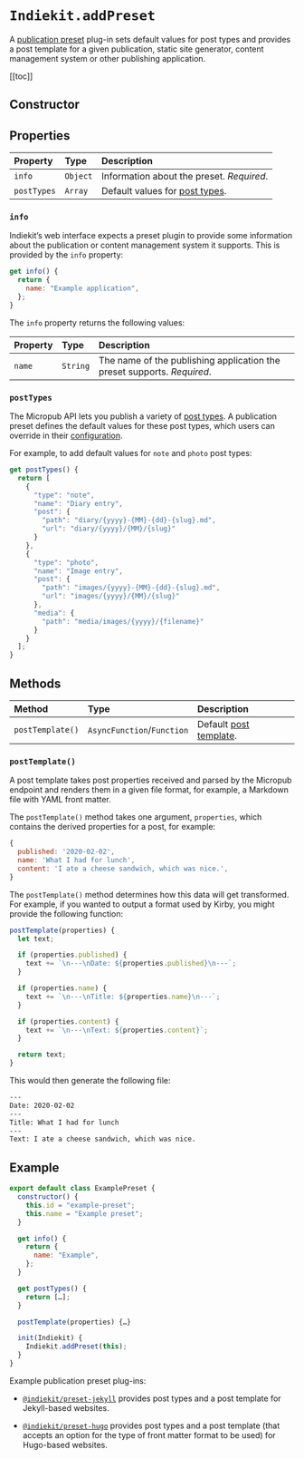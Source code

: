 # `Indiekit.addPreset`

A [publication preset](../../concepts.md#publication-preset) plug-in sets default values for post types and provides a post template for a given publication, static site generator, content management system or other publishing application.

[[toc]]

## Constructor

<!--@include: .plugin-constructor.md-->

## Properties

| Property | Type | Description |
| :------- | :--- | :---------- |
| `info` | `Object` | Information about the preset. _Required_. |
| `postTypes` | `Array` | Default values for [post types](../../configuration/post-types.md). |

### `info`

Indiekit’s web interface expects a preset plugin to provide some information about the publication or content management system it supports. This is provided by the `info` property:

```js
get info() {
  return {
    name: "Example application",
  };
}
```

The `info` property returns the following values:

| Property | Type | Description |
| :------- | :--- | :---------- |
| `name` | `String` | The name of the publishing application the preset supports. _Required_. |

### `postTypes`

The Micropub API lets you publish a variety of [post types](https://indieweb.org/posts#Types_of_Posts). A publication preset defines the default values for these post types, which users can override in their [configuration](../../configuration/post-types.md).

For example, to add default values for `note` and `photo` post types:

```js
get postTypes() {
  return [
    {
      "type": "note",
      "name": "Diary entry",
      "post": {
        "path": "diary/{yyyy}-{MM}-{dd}-{slug}.md",
        "url": "diary/{yyyy}/{MM}/{slug}"
      }
    },
    {
      "type": "photo",
      "name": "Image entry",
      "post": {
        "path": "images/{yyyy}-{MM}-{dd}-{slug}.md",
        "url": "images/{yyyy}/{MM}/{slug}"
      },
      "media": {
        "path": "media/images/{yyyy}/{filename}"
      }
    }
  ];
}
```

## Methods

| Method | Type | Description |
| :----- | :--- | :---------- |
| `postTemplate()` | `AsyncFunction`/`Function` | Default [post template](../../configuration/post-template.md). |

### `postTemplate()`

A post template takes post properties received and parsed by the Micropub endpoint and renders them in a given file format, for example, a Markdown file with YAML front matter.

The `postTemplate()` method takes one argument, `properties`, which contains the derived properties for a post, for example:

```js
{
  published: '2020-02-02',
  name: 'What I had for lunch',
  content: 'I ate a cheese sandwich, which was nice.',
}
```

The `postTemplate()` method determines how this data will get transformed. For example, if you wanted to output a format used by Kirby, you might provide the following function:

```js
postTemplate(properties) {
  let text;

  if (properties.published) {
    text += `\n---\nDate: ${properties.published}\n---`;
  }

  if (properties.name) {
    text += `\n---\nTitle: ${properties.name}\n---`;
  }

  if (properties.content) {
    text += `\n---\nText: ${properties.content}`;
  }

  return text;
}
```

This would then generate the following file:

```txt
---
Date: 2020-02-02
---
Title: What I had for lunch
---
Text: I ate a cheese sandwich, which was nice.
```

## Example

```js
export default class ExamplePreset {
  constructor() {
    this.id = "example-preset";
    this.name = "Example preset";
  }

  get info() {
    return {
      name: "Example",
    };
  }

  get postTypes() {
    return […];
  }

  postTemplate(properties) {…}

  init(Indiekit) {
    Indiekit.addPreset(this);
  }
}
```

Example publication preset plug-ins:

- [`@indiekit/preset-jekyll`](https://github.com/getindiekit/indiekit/tree/main/packages/preset-jekyll) provides post types and a post template for Jekyll-based websites.

- [`@indiekit/preset-hugo`](https://github.com/getindiekit/indiekit/tree/main/packages/preset-hugo) provides post types and a post template (that accepts an option for the type of front matter format to be used) for Hugo-based websites.
